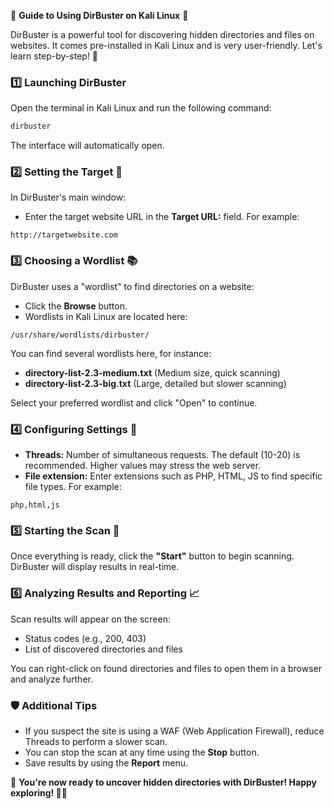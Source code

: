 📌 **Guide to Using DirBuster on Kali Linux** 🐧

DirBuster is a powerful tool for discovering hidden directories and files on websites. It comes pre-installed in Kali Linux and is very user-friendly. Let's learn step-by-step! 🚀

### 1️⃣ Launching DirBuster

Open the terminal in Kali Linux and run the following command:

```bash
dirbuster
```

The interface will automatically open.

### 2️⃣ Setting the Target 🎯

In DirBuster's main window:
- Enter the target website URL in the **Target URL:** field. For example:

```
http://targetwebsite.com
```

### 3️⃣ Choosing a Wordlist 📚

DirBuster uses a "wordlist" to find directories on a website:
- Click the **Browse** button.
- Wordlists in Kali Linux are located here:

```
/usr/share/wordlists/dirbuster/
```

You can find several wordlists here, for instance:

- **directory-list-2.3-medium.txt** (Medium size, quick scanning)
- **directory-list-2.3-big.txt** (Large, detailed but slower scanning)

Select your preferred wordlist and click "Open" to continue.

### 4️⃣ Configuring Settings 🔧

- **Threads:** Number of simultaneous requests. The default (10-20) is recommended. Higher values may stress the web server.
- **File extension:** Enter extensions such as PHP, HTML, JS to find specific file types. For example:
```
php,html,js
```

### 5️⃣ Starting the Scan 🚨

Once everything is ready, click the **"Start"** button to begin scanning. DirBuster will display results in real-time.

### 6️⃣ Analyzing Results and Reporting 📈

Scan results will appear on the screen:
- Status codes (e.g., 200, 403)
- List of discovered directories and files

You can right-click on found directories and files to open them in a browser and analyze further.

### 🛡️ Additional Tips
- If you suspect the site is using a WAF (Web Application Firewall), reduce Threads to perform a slower scan.
- You can stop the scan at any time using the **Stop** button.
- Save results by using the **Report** menu.

🎉 **You're now ready to uncover hidden directories with DirBuster! Happy exploring! 🕵️‍♂️**